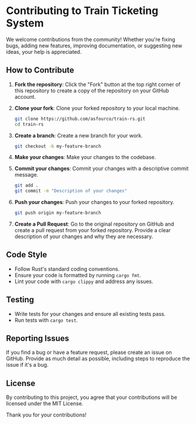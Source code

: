 # Contributing to Train Ticketing System

We welcome contributions from the community! Whether you're fixing bugs, adding new features, improving documentation, or suggesting new ideas, your help is appreciated.

## How to Contribute

1. **Fork the repository**: Click the "Fork" button at the top right corner of this repository to create a copy of the repository on your GitHub account.

2. **Clone your fork**: Clone your forked repository to your local machine.
    ```bash
    git clone https://github.com/asfourco/train-rs.git
    cd train-rs
    ```

3. **Create a branch**: Create a new branch for your work.
    ```bash
    git checkout -b my-feature-branch
    ```

4. **Make your changes**: Make your changes to the codebase.

5. **Commit your changes**: Commit your changes with a descriptive commit message.
    ```bash
    git add .
    git commit -m "Description of your changes"
    ```

6. **Push your changes**: Push your changes to your forked repository.
    ```bash
    git push origin my-feature-branch
    ```

7. **Create a Pull Request**: Go to the original repository on GitHub and create a pull request from your forked repository. Provide a clear description of your changes and why they are necessary.

## Code Style

- Follow Rust's standard coding conventions.
- Ensure your code is formatted by running `cargo fmt`.
- Lint your code with `cargo clippy` and address any issues.

## Testing

- Write tests for your changes and ensure all existing tests pass.
- Run tests with `cargo test`.

## Reporting Issues

If you find a bug or have a feature request, please create an issue on GitHub. Provide as much detail as possible, including steps to reproduce the issue if it's a bug.

## License

By contributing to this project, you agree that your contributions will be licensed under the MIT License.

Thank you for your contributions!